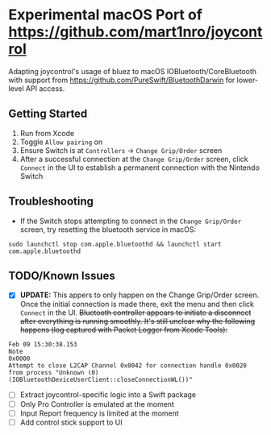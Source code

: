 # Experimental macOS Port of https://github.com/mart1nro/joycontrol

Adapting joycontrol's usage of bluez to macOS IOBluetooth/CoreBluetooth with support from https://github.com/PureSwift/BluetoothDarwin for lower-level API access.

## Getting Started

1. Run from Xcode
2. Toggle ```Allow pairing``` on
3. Ensure Switch is at ```Controllers``` -> ```Change Grip/Order``` screen
4. After a successful connection at the ```Change Grip/Order``` screen, click ```Connect``` in the UI to establish a permanent connection with the Nintendo Switch

## Troubleshooting

* If the Switch stops attempting to connect in the ```Change Grip/Order``` screen, try resetting the bluetooth service in macOS:

```
sudo launchctl stop com.apple.bluetoothd && launchctl start com.apple.bluetoothd
```

## TODO/Known Issues

- [x] __UPDATE:__ This appers to only happen on the Change Grip/Order screen. Once the initial connection is made there, exit the menu and then click ```Connect``` in the UI. ~~Bluetooth controller appears to initiate a disconnect after everything is running smoothly. It's still unclear why the following happens (log captured with Packet Logger from Xcode Tools):~~

```
Feb 09 15:30:38.153
Note
0x0000
Attempt to close L2CAP Channel 0x0042 for connection handle 0x0020 from process "Unknown (0) (IOBluetoothDeviceUserClient::closeConnectionWL())"
```

- [ ] Extract joycontrol-specific logic into a Swift package
- [ ] Only Pro Controller is emulated at the moment
- [ ] Input Report frequency is limited at the moment
- [ ] Add control stick support to UI